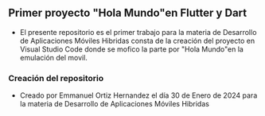 ## Primer proyecto "Hola Mundo"en Flutter y Dart
- El presente repositorio es el primer trabajo para la materia de Desarrollo de Aplicaciones Móviles Hibridas consta de la creación del proyecto en Visual Studio Code donde se mofico la parte por "Hola Mundo"en la emulación del movil.


### Creación del repositorio
- Creado por Emmanuel Ortiz Hernandez el día 30 de Enero de 2024 para la materia de Desarrollo de Aplicaciones Móviles Hibridas  
